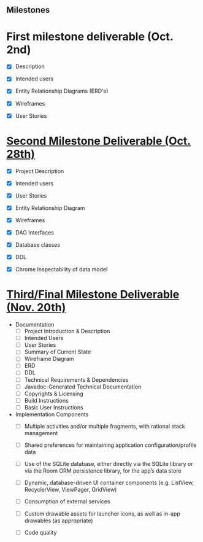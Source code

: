 ## Milestones 

# First milestone deliverable (Oct. 2nd)

+ [x] Description 

+ [x] Intended users

+ [x] Entity Relationship Diagrams (ERD's) 

+ [x] Wireframes

+ [x] User Stories 

# [Second Milestone Deliverable (Oct. 28th)](https://deep-dive-coding-java-cohort-8.github.io/2019/10/22/android-milestone-2-rubric.html)

+ [X] Project Description 

+ [X] Intended users 

+ [X] User Stories 

+ [X] Entity Relationship Diagram 

+ [X] Wireframes

+ [X] DAO Interfaces 

+ [X] Database classes

+ [X] DDL

+ [X] Chrome Inspectability of data model 


# [Third/Final Milestone Deliverable (Nov. 20th)](https://deep-dive-coding-java-cohort-8.github.io/2019/11/12/android-standalone-project-rubric.html)

+ Documentation 
    + [ ] Project Introduction & Description 
    + [ ] Intended Users
    + [ ] User Stories 
    + [ ] Summary of Current State 
    + [ ] Wireframe Diagram 
    + [ ] ERD
    + [ ] DDL
    + [ ] Technical Requirements & Dependencies 
    + [ ] Javadoc-Generated Technical Documentation 
    + [ ] Copyrights & Licensing 
    + [ ] Build Instructions 
    + [ ] Basic User Instructions 
+ Implementation Components 
    + [ ]    Multiple activities and/or multiple fragments, with rational stack management 
    + [ ] Shared preferences for maintaining application configuration/profile data
    + [ ] Use of the SQLite database, either directly via the SQLite library or via the Room ORM persistence library, for the app’s data store
    + [ ] Dynamic, database-driven UI container components (e.g. ListView, RecyclerView, ViewPager, GridView)
    + [ ] Consumption of external services
    + [ ] Custom drawable assets for launcher icons, as well as in-app drawables (as appropriate)
    + [ ] Code quality
    
  